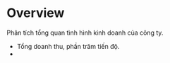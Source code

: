 # Overview
Phân tích tổng quan tình hình kinh doanh của công ty.
- Tổng doanh thu, phần trăm tiến độ.
- 

